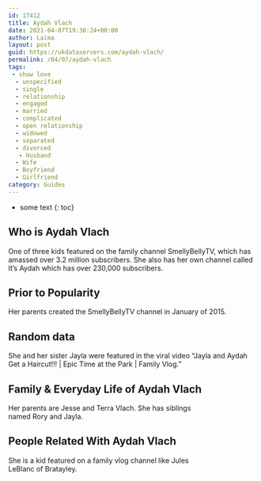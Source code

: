 ```yaml
---
id: 17412
title: Aydah Vlach
date: 2021-04-07T19:38:24+00:00
author: Laima
layout: post
guid: https://ukdataservers.com/aydah-vlach/
permalink: /04/07/aydah-vlach
tags:
 - show love
  - unspecified
  - single
  - relationship
  - engaged
  - married
  - complicated
  - open relationship
  - widowed
  - separated
  - divorced
   - Husband
  - Wife
  - Boyfriend
  - Girlfriend
category: Guides
---
```


* some text
{: toc}


## Who is Aydah Vlach
                  
                  
                  
One of three kids featured on the family channel SmellyBellyTV, which has amassed over 3.2 million subscribers. She also has her own channel called It&#8217;s Aydah which has over 230,000 subscribers.
                  
              
            
              
            
                
                
                
## Prior to Popularity
                  
                  
                  
Her parents created the SmellyBellyTV channel in January of 2015.  
                  
              
            
              
            
                
                
                
## Random data
                  
                  
                  
She and her sister Jayla were featured in the viral video &#8220;Jayla and Aydah Get a Haircut!!! | Epic Time at the Park | Family Vlog.&#8221; 
                  
              
            
              
            
                
                
                
## Family & Everyday Life of Aydah Vlach
                  
                  
                  
Her parents are Jesse and Terra Vlach. She has siblings named Rory and Jayla. 
                  
              
            
              
            
                
                
                
## People Related With Aydah Vlach
                  
                  
                  
She is a kid featured on a family vlog channel like Jules LeBlanc of Bratayley. 
                  
              
            
              
            
                
              
            
              
              
            
            
              
            
          
          
          